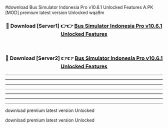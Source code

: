 #download Bus Simulator Indonesia Pro v10.6.1 Unlocked Features A.PK [MOD] premium latest version Unlocked wqa9m 



<div align="center">
<h3>🔴 Download [Server1] 👉👉 <a href="https://download1apk.web.app/">Bus Simulator Indonesia Pro v10.6.1 Unlocked Features</a></h3><br>

<h3>🔴 Download [Server2] 👉👉 <a href="https://download1apk.web.app/">Bus Simulator Indonesia Pro v10.6.1 Unlocked Features</a></h3>
</div>





----------------------------------------------------------

----------------------------------------------------------

----------------------------------------------------------

----------------------------------------------------------

----------------------------------------------------------

----------------------------------------------------------

----------------------------------------------------------

download premium latest version Unlocked

download premium latest version Unlocked
